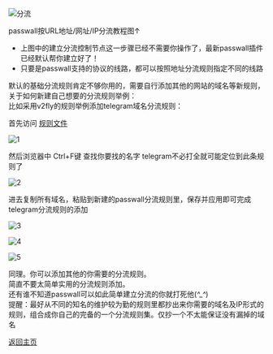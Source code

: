 ![分流](https://user-images.githubusercontent.com/73426989/150645780-77bf292a-ecbf-4908-88c0-d57ec44d455b.png)               

passwall按URL地址/网址/IP分流教程图↑                  

* 上图中的建立分流控制节点这一步骤已经不需要你操作了，最新passwall插件已经默认帮你建立好了！
* 只要是passwall支持的协议的线路，都可以按照地址分流规则指定不同的线路

默认的基础分流规则肯定不够你用的，需要自行添加其他的网站的域名等新规则，关于如何新建自己想要的分流规则举例：        
比如采用v2fly的规则举例添加telegram域名分流规则：           

首先访问 [规则文件](https://github.com/v2fly/domain-list-community/tree/master/data)            

![1](https://user-images.githubusercontent.com/73426989/150645906-2e3ba5ef-aa86-4559-aed7-f96325962edd.jpg)           

然后浏览器中 Ctrl+F键 查找你要找的名字 telegram不必打全就可能定位到此条规则了                   

![2](https://user-images.githubusercontent.com/73426989/150645966-4d9d052f-00c5-4a21-b148-9db17e0658f7.jpg)            

进去复制所有域名，粘贴到新建的passwall分流规则里，保存并应用即可完成telegram分流规则的添加              

![3](https://user-images.githubusercontent.com/73426989/150646042-da78e6a1-b7c0-4d85-9c71-e37e3f74913a.jpg)            

![4](https://user-images.githubusercontent.com/73426989/150646063-f5ead300-fa17-4923-b4ae-e2b2cf6c7e27.jpg)          

![5](https://user-images.githubusercontent.com/73426989/150646069-838f35e5-e4e9-4bb3-adb5-8c85699b4085.jpg)           

同理。你可以添加其他的你需要的分流规则。                 
简直不要太简单实用的分流规则添加。             
还有谁不知道passwall可以如此简单建立分流的你就打死他(*^_^*)                     
提醒：最好从不同的知名的维护较为勤的规则里都抄出来你需要的域名及IP形式的规则，组合成你自己的完备的一个分流规则集。仅抄一个不太能保证没有漏掉的域名                    


[返回主页](https://boduoyejieyi666.github.io/whonolikeboduoyejieyi/)                  


